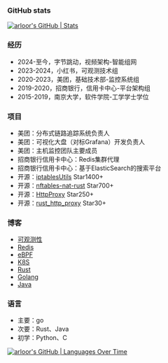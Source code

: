 ### GitHub stats

[![arloor's GitHub | Stats](https://stats.quira.sh/arloor/github?theme=dark)](https://quira.sh?utm_source=widgets&utm_campaign=arloor)
<!--![Metrics](/github-metrics.svg)-->

### 经历

- 2024-至今，字节跳动，视频架构-智能组网
- 2023-2024，小红书，可观测技术组
- 2020-2023，美团，基础技术部-监控系统组
- 2019-2020，招商银行，信用卡中心-平台架构组
- 2015-2019，南京大学，软件学院-工学学士学位

### 项目

- 美团：分布式链路追踪系统负责人
- 美团：可视化大盘（对标Grafana）开发负责人
- 美团：主机监控团队主要成员
- 招商银行信用卡中心：Redis集群代理
- 招商银行信用卡中心：基于ElasticSearch的搜索平台
- 开源：[iptablesUtils](https://github.com/arloor/iptablesUtils) Star1400+
- 开源：[nftables-nat-rust](https://github.com/arloor/nftables-nat-rust) Star700+
- 开源：[HttpProxy](https://github.com/arloor/HttpProxy) Star250+
- 开源：[rust_http_proxy](https://github.com/arloor/rust_http_proxy) Star30+

### 博客

- [可观测性](https://www.arloor.com/tags/obs/)
- [Redis](https://www.arloor.com/tags/redis/)
- [eBPF](https://www.arloor.com/tags/ebpf/)
- [K8S](https://www.arloor.com/tags/k8s/)
- [Rust](https://www.arloor.com/tags/rust/)
- [Golang](https://www.arloor.com/tags/golang/)
- [Java](https://www.arloor.com/tags/java/)

### 语言

- 主要：go
- 次要：Rust、Java
- 初学：Python、C

[![arloor's GitHub | Languages Over Time](https://stats.quira.sh/arloor/languages-over-time?theme=dark)](https://quira.sh?utm_source=widgets&utm_campaign=arloor)
